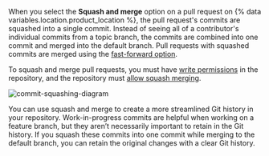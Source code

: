When you select the **Squash and merge** option on a pull request on {% data variables.location.product_location %}, the pull request's commits are squashed into a single commit. Instead of seeing all of a contributor's individual commits from a topic branch, the commits are combined into one commit and merged into the default branch. Pull requests with squashed commits are merged using the [fast-forward option](https://git-scm.com/docs/git-merge#_fast_forward_merge).

To squash and merge pull requests, you must have [write permissions](/organizations/managing-user-access-to-your-organizations-repositories/repository-roles-for-an-organization) in the repository, and the repository must [allow squash merging](/repositories/configuring-branches-and-merges-in-your-repository/configuring-pull-request-merges/configuring-commit-squashing-for-pull-requests).

![commit-squashing-diagram](/assets/images/help/pull_requests/commit-squashing-diagram.png)

You can use squash and merge to create a more streamlined Git history in your repository. Work-in-progress commits are helpful when working on a feature branch, but they aren’t necessarily important to retain in the Git history. If you squash these commits into one commit while merging to the default branch, you can retain the original changes with a clear Git history.
